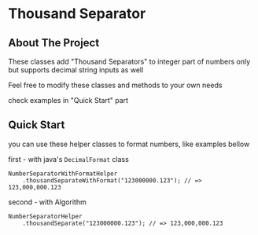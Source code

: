 # Thousand Separator

## About The Project

These classes add "Thousand Separators" to integer part of numbers only but supports decimal string inputs as well

Feel free to modify these classes and methods to your own needs

check examples in "Quick Start" part

## Quick Start

you can use these helper classes to format numbers, like examples bellow

first - with java's `DecimalFormat` class

```
NumberSeparatorWithFormatHelper
    .thousandSeparateWithFormat("123000000.123"); // => 123,000,000.123
```

second - with Algorithm

```
NumberSeparatorHelper
    .thousandSeparate("123000000.123"); // => 123,000,000.123
```
